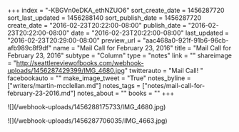 +++
index = "-KBGVn0eDKA_ethNZUO6"
sort_create_date = 1456287720
sort_last_updated = 1456288140
sort_publish_date = 1456287720
create_date = "2016-02-23T20:22:00-08:00"
publish_date = "2016-02-23T20:22:00-08:00"
date = "2016-02-23T20:22:00-08:00"
last_updated = "2016-02-23T20:29:00-08:00"
preview_url = "aac468a0-921f-91b6-96cb-afb989c8f9df"
name = "Mail Call for February 23, 2016"
title = "Mail Call for February 23, 2016"
subtype = "Column"
type = "notes"
link = ""
shareimage = "http://seattlereviewofbooks.com/webhook-uploads/1456287429399/IMG_4680.jpg"
twitterauto = "Mail Call! "
facebookauto = ""
make_image_tweet = "True"
notes_byline = ["writers/martin-mcclellan.md"]
notes_tags = ["notes/mail-call-for-february-23-2016.md"]
notes_about = ""
books = ""
+++
<p class="image">![](/webhook-uploads/1456288175733/IMG_4680.jpg)</p>
<p class="image">![](/webhook-uploads/1456287706035/IMG_4663.jpg)</p>